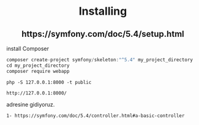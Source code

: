 <h1 align="center">Installing</h1>

<h2 align="center">https://symfony.com/doc/5.4/setup.html</h2>

install Composer

```javascript
composer create-project symfony/skeleton:"^5.4" my_project_directory
cd my_project_directory
composer require webapp

```

```node
php -S 127.0.0.1:8000 -t public
```


```node
http://127.0.0.1:8000/
```
adresine gidiyoruz.


```node
1- https://symfony.com/doc/5.4/controller.html#a-basic-controller
```

